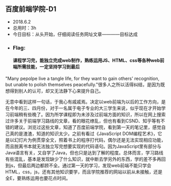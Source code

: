 <!DOCTYPE html>
<html>
  <head>
    <h2>百度前端学院-D1</h2>
  </head>
  
  <body>
  <ul>
    <li>2018.6.2</li>
    <li>总用时：3h</li>
    <li>今日目标：从头开始，仔细阅读任务网址文章————目标达成</li>
    <li><h3>Flag:</h3><h4>课程学习完，能独立完成web制作，熟练运用JS、HTML、css等各种web前端所需技能，一定坚持学习到最后</h4></li>
  </ul>
  <p>
    "Many pepolpe live a tangle life, for they want to gain others' recognition, but unable to polish themselves peacefully."很多人之所以活得纠结，是因为既想得到别人的认可，却又无法静下心来提升自己。</p>
  <p>
    无意中看到这样一句话，于我心有戚戚焉。决定以web前端为以后的工作方向，是在今年的三、四月份，对于一名属于电子专业的大三学生来说，似乎现在才开始学习前端稍有些晚了。因为所学课程即为未涉及过前端方面的知识，所以在网上搜索过许多关于前端学习路线的文章，看的眼花缭乱，但也有看到CSND、知乎等有不错的建议。浏览过这些文章，知道了百度前端学院，看到第一天的笔记里，感觉自己真的是渣渣，知道的知识太少。之前有看过《JavaScript DOM编程艺术》，它是以幻灯片为例贯穿全文，照着书上的程序打代码，偶尔还是无法实现相应功能，而且脱离书本就无法独立写完想要实现的代码语句。因为JavaScript里有部分与Java语言有关，又自学了Java，但也只是达到了解的程度。总体而言，学习路线有些混乱，基本是发现缺少了什么知识，就中断去学另外的东西，学的差不多再回到js，但最后两边都顾不全。通过第一天的学习，发现web前端不能只学会HTML，css，js，还有其他知识要学，而且学院推荐的网站以前从未接触，还是全E，要熟练运用也要花点时间。
  </p>
  </body>
 </html>
